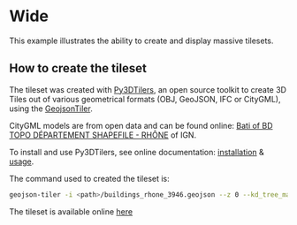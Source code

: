 # Wide

This example illustrates the ability to create and display massive tilesets.

## How to create the tileset

The tileset was created with [Py3DTilers](https://github.com/VCityTeam/py3dtilers), an open source toolkit to create 3D Tiles out of various geometrical formats (OBJ, GeoJSON, IFC or CityGML), using the [GeojsonTiler](https://github.com/VCityTeam/py3dtilers/tree/master/py3dtilers/GeojsonTiler).

CityGML models are from open data and can be found online: [Bati of BD TOPO DÉPARTEMENT SHAPEFILE - RHÔNE](https://geoservices.ign.fr/telechargement) of IGN.

To install and use Py3DTilers, see online documentation: [installation](https://github.com/VCityTeam/py3dtilers?tab=readme-ov-file#installation-from-sources) & [usage](https://github.com/VCityTeam/py3dtilers?tab=readme-ov-file#usage).

The command used to created the tileset is:

```bash
geojson-tiler -i <path>/buildings_rhone_3946.geojson --z 0 --kd_tree_max 10000 -o Rhone_2021_BDTOPO
```

The tileset is available online [here](https://dataset-dl.liris.cnrs.fr/three-d-tiles-lyon-metropolis/2021/Rhone_2021_BDTOPO)
